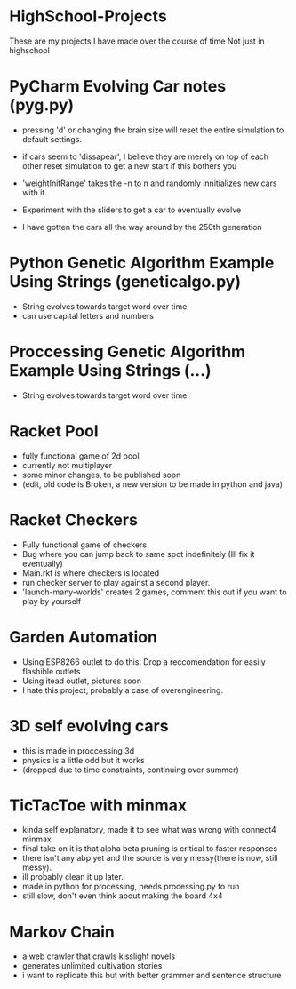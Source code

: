 # HighSchool-Projects
These are my projects I have made over the course of time
Not just in highschool


# PyCharm Evolving Car notes (pyg.py)

- pressing 'd' or changing the brain size will reset the entire simulation to default settings.

- if cars seem to 'dissapear', I believe they are merely on top of each other reset simulation to get a new start if this bothers you

- 'weightInitRange' takes the -n to n and randomly innitializes new cars with it.

- Experiment with the sliders to get a car to eventually evolve

- I have gotten the cars all the way around by the 250th generation

# Python Genetic Algorithm Example Using Strings (geneticalgo.py)
- String evolves towards target word over time
- can use capital letters and numbers

# Proccessing Genetic Algorithm Example Using Strings (...)
- String evolves towards target word over time

# Racket Pool
- fully functional game of 2d pool
- currently not multiplayer
- some minor changes, to be published soon
- (edit, old code is Broken, a new version to be made in python and java)

# Racket Checkers
- Fully functional game of checkers
- Bug where you can jump back to same spot indefinitely (Ill fix it eventually)
- Main.rkt is where checkers is located
- run checker server to play against a second player.
- 'launch-many-worlds' creates 2 games, comment this out if you want to play by yourself

# Garden Automation
- Using ESP8266 outlet to do this. Drop a reccomendation for easily flashible outlets
- Using itead outlet, pictures soon
- I hate this project, probably a case of overengineering.


# 3D self evolving cars
- this is made in proccessing 3d
- physics is a little odd but it works
- (dropped due to time constraints, continuing over summer)



# TicTacToe with minmax
- kinda self explanatory, made it to see what was wrong with connect4 minmax
- final take on it is that alpha beta pruning is critical to faster responses
- there isn't any abp yet and the source is very messy(there is now, still messy). 
- ill probably clean it up later.
- made in python for processing, needs processing.py to run
- still slow, don't even think about making the board 4x4

# Markov Chain
- a web crawler that crawls kisslight novels 
- generates unlimited cultivation stories
- i want to replicate this but with better grammer and sentence structure

